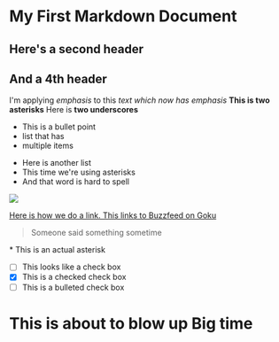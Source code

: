 # My First Markdown Document

## Here's a second header

## And a 4th header

I'm applying _emphasis_ to this *text which now has emphasis* **This is two asterisks**
Here is __two underscores__

- This is a bullet point
- list that has
- multiple items

* Here is another list
* This time we're using asterisks
* And that word is hard to spell

![](https://vignette.wikia.nocookie.net/deathbattlefanon/images/2/20/C0A9B238-91F6-46AA-ABDC-3FC720228C25.png/revision/latest?cb=20171104014554)

[Here is how we do a link. This links to Buzzfeed on Goku](https://www.buzzfeed.com/eleanorbate/list-of-lists-of-lists-of-lists)

> Someone said something sometime

\* This is an actual asterisk

- [ ] This looks like a check box
- [x] This is a checked check box
- [ ] This is a bulleted check box

# This is about to blow up Big time

